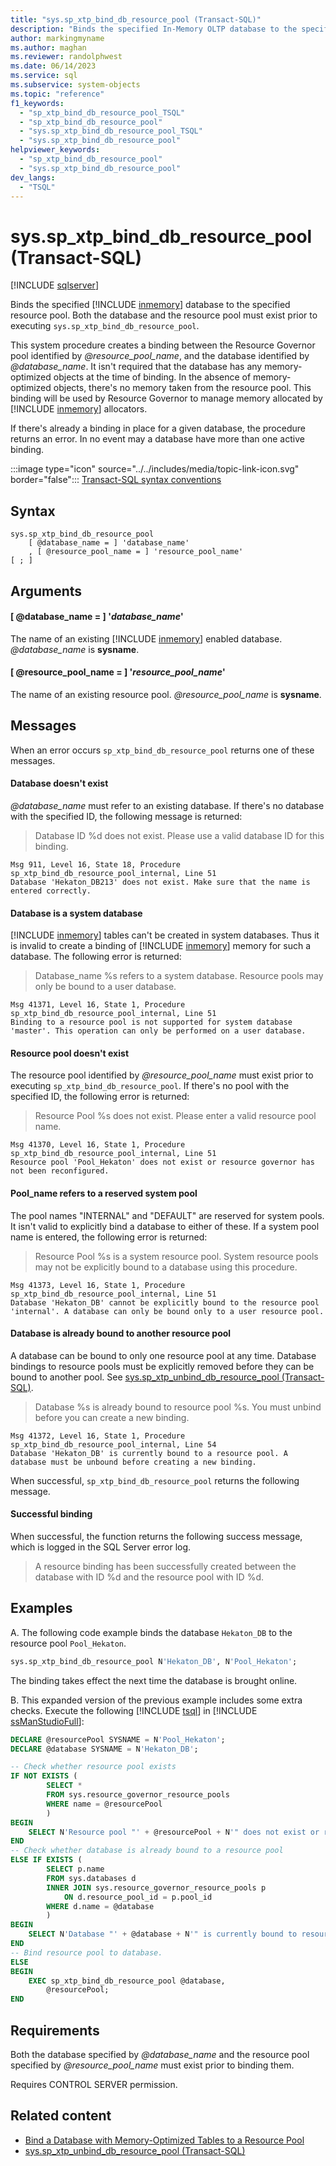 ```yaml
---
title: "sys.sp_xtp_bind_db_resource_pool (Transact-SQL)"
description: "Binds the specified In-Memory OLTP database to the specified resource pool."
author: markingmyname
ms.author: maghan
ms.reviewer: randolphwest
ms.date: 06/14/2023
ms.service: sql
ms.subservice: system-objects
ms.topic: "reference"
f1_keywords:
  - "sp_xtp_bind_db_resource_pool_TSQL"
  - "sp_xtp_bind_db_resource_pool"
  - "sys.sp_xtp_bind_db_resource_pool_TSQL"
  - "sys.sp_xtp_bind_db_resource_pool"
helpviewer_keywords:
  - "sp_xtp_bind_db_resource_pool"
  - "sys.sp_xtp_bind_db_resource_pool"
dev_langs:
  - "TSQL"
---
```

# sys.sp_xtp_bind_db_resource_pool (Transact-SQL)

[!INCLUDE [sqlserver](../../includes/applies-to-version/sqlserver.md)]

Binds the specified [!INCLUDE [inmemory](../../includes/inmemory-md.md)] database to the specified resource pool. Both the database and the resource pool must exist prior to executing `sys.sp_xtp_bind_db_resource_pool`.

This system procedure creates a binding between the Resource Governor pool identified by *@resource_pool_name*, and the database identified by *@database_name*. It isn't required that the database has any memory-optimized objects at the time of binding. In the absence of memory-optimized objects, there's no memory taken from the resource pool. This binding will be used by Resource Governor to manage memory allocated by [!INCLUDE [inmemory](../../includes/inmemory-md.md)] allocators.

If there's already a binding in place for a given database, the procedure returns an error. In no event may a database have more than one active binding.

:::image type="icon" source="../../includes/media/topic-link-icon.svg" border="false"::: [Transact-SQL syntax conventions](../../t-sql/language-elements/transact-sql-syntax-conventions-transact-sql.md)

## Syntax

```syntaxsql
sys.sp_xtp_bind_db_resource_pool
    [ @database_name = ] 'database_name'
    , [ @resource_pool_name = ] 'resource_pool_name'
[ ; ]
```

## Arguments

#### [ @database_name = ] '*database_name*'

The name of an existing [!INCLUDE [inmemory](../../includes/inmemory-md.md)] enabled database. *@database_name* is **sysname**.

#### [ @resource_pool_name = ] '*resource_pool_name*'

The name of an existing resource pool. *@resource_pool_name* is **sysname**.

## Messages

When an error occurs `sp_xtp_bind_db_resource_pool` returns one of these messages.

#### Database doesn't exist

*@database_name* must refer to an existing database. If there's no database with the specified ID, the following message is returned:

> Database ID %d does not exist. Please use a valid database ID for this binding.

```output
Msg 911, Level 16, State 18, Procedure sp_xtp_bind_db_resource_pool_internal, Line 51
Database 'Hekaton_DB213' does not exist. Make sure that the name is entered correctly.
```

#### Database is a system database

[!INCLUDE [inmemory](../../includes/inmemory-md.md)] tables can't be created in system databases. Thus it is invalid to create a binding of [!INCLUDE [inmemory](../../includes/inmemory-md.md)] memory for such a database. The following error is returned:

> Database_name %s refers to a system database. Resource pools may only be bound to a user database.

```output
Msg 41371, Level 16, State 1, Procedure sp_xtp_bind_db_resource_pool_internal, Line 51
Binding to a resource pool is not supported for system database 'master'. This operation can only be performed on a user database.
```

#### Resource pool doesn't exist

The resource pool identified by *@resource_pool_name* must exist prior to executing `sp_xtp_bind_db_resource_pool`. If there's no pool with the specified ID, the following error is returned:

> Resource Pool %s does not exist. Please enter a valid resource pool name.

```output
Msg 41370, Level 16, State 1, Procedure sp_xtp_bind_db_resource_pool_internal, Line 51
Resource pool 'Pool_Hekaton' does not exist or resource governor has not been reconfigured.
```

#### Pool_name refers to a reserved system pool

The pool names "INTERNAL" and "DEFAULT" are reserved for system pools. It isn't valid to explicitly bind a database to either of these. If a system pool name is entered, the following error is returned:

> Resource Pool %s is a system resource pool. System resource pools may not be explicitly bound to a database using this procedure.

```output
Msg 41373, Level 16, State 1, Procedure sp_xtp_bind_db_resource_pool_internal, Line 51
Database 'Hekaton_DB' cannot be explicitly bound to the resource pool 'internal'. A database can only be bound only to a user resource pool.
```

#### Database is already bound to another resource pool

A database can be bound to only one resource pool at any time. Database bindings to resource pools must be explicitly removed before they can be bound to another pool. See [sys.sp_xtp_unbind_db_resource_pool (Transact-SQL)](sys-sp-xtp-unbind-db-resource-pool-transact-sql.md).

> Database %s is already bound to resource pool %s. You must unbind before you can create a new binding.

```output
Msg 41372, Level 16, State 1, Procedure sp_xtp_bind_db_resource_pool_internal, Line 54
Database 'Hekaton_DB' is currently bound to a resource pool. A database must be unbound before creating a new binding.
```

When successful, `sp_xtp_bind_db_resource_pool` returns the following message.

#### Successful binding

When successful, the function returns the following success message, which is logged in the SQL Server error log.

> A resource binding has been successfully created between the database with ID %d and the resource pool with ID %d.

## Examples

A. The following code example binds the database `Hekaton_DB` to the resource pool `Pool_Hekaton`.

```sql
sys.sp_xtp_bind_db_resource_pool N'Hekaton_DB', N'Pool_Hekaton';
```

The binding takes effect the next time the database is brought online.

B. This expanded version of the previous example includes some extra checks. Execute the following [!INCLUDE [tsql](../../includes/tsql-md.md)] in [!INCLUDE [ssManStudioFull](../../includes/ssmanstudiofull-md.md)]:

```sql
DECLARE @resourcePool SYSNAME = N'Pool_Hekaton';
DECLARE @database SYSNAME = N'Hekaton_DB';

-- Check whether resource pool exists
IF NOT EXISTS (
        SELECT *
        FROM sys.resource_governor_resource_pools
        WHERE name = @resourcePool
        )
BEGIN
    SELECT N'Resource pool "' + @resourcePool + N'" does not exist or resource governor has not been reconfigured.';
END
-- Check whether database is already bound to a resource pool
ELSE IF EXISTS (
        SELECT p.name
        FROM sys.databases d
        INNER JOIN sys.resource_governor_resource_pools p
            ON d.resource_pool_id = p.pool_id
        WHERE d.name = @database
        )
BEGIN
    SELECT N'Database "' + @database + N'" is currently bound to resource pool "' + @resourcePool + N'". A database must be unbound before creating a new binding.';
END
-- Bind resource pool to database.
ELSE
BEGIN
    EXEC sp_xtp_bind_db_resource_pool @database,
        @resourcePool;
END
```

## Requirements

Both the database specified by *@database_name* and the resource pool specified by *@resource_pool_name* must exist prior to binding them.

Requires CONTROL SERVER permission.

## Related content

- [Bind a Database with Memory-Optimized Tables to a Resource Pool](../in-memory-oltp/bind-a-database-with-memory-optimized-tables-to-a-resource-pool.md)
- [sys.sp_xtp_unbind_db_resource_pool (Transact-SQL)](sys-sp-xtp-unbind-db-resource-pool-transact-sql.md)
